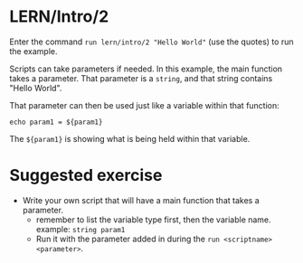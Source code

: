 # LERN/Intro/2
Enter the command ```run lern/intro/2 "Hello World"``` (use the quotes) to run the example.

Scripts can take parameters if needed. 
In this example, the main function takes a parameter.
That parameter is a ```string```, and that string contains "Hello World". 

That parameter can then be used just like a variable within that function:
```
echo param1 = ${param1}
```
The ```${param1}``` is showing what is being held within that variable.

# Suggested exercise
- Write your own script that will have a main function that takes a parameter.
  - remember to list the variable type first, then the variable name. example: ```string param1```
  - Run it with the parameter added in during the ```run <scriptname> <parameter>```. 